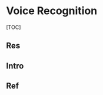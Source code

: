 # Voice Recognition

[TOC]



## Res


## Intro


## Ref
[智能语音交互中的麦克风阵列技术 | 腾讯云]: https://cloud.tencent.com/developer/article/1478149



